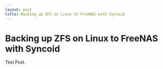 ```yaml
---
layout: post
title: Backing up ZFS on Linux to FreeNAS with Syncoid
---
```


# Backing up ZFS on Linux to FreeNAS with Syncoid

Test Post.
